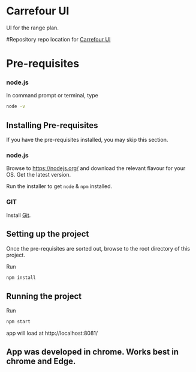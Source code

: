 # Carrefour UI
 UI for the range plan.

#Repository 
repo location for [Carrefour UI](https://github.com/ShruthiJayaprakash/CarrefourUI)

# Pre-requisites

### node.js

In command prompt or terminal, type

```bash
node -v
```

## Installing Pre-requisites
If you have the pre-requisites installed, you may skip this section.

### node.js

Browse to https://nodejs.org/ and download the relevant flavour for your OS. Get the latest version.

Run the installer to get `node` & `npm` installed.

### GIT
Install [Git](https://git-scm.com/downloads).

## Setting up the project

Once the pre-requisites are sorted out, browse to the root directory of this project.

Run

```bash
npm install
```

## Running the project

Run

```bash
npm start
```

app will load at http://localhost:8081/

## App was developed in chrome. Works best in chrome and Edge.
